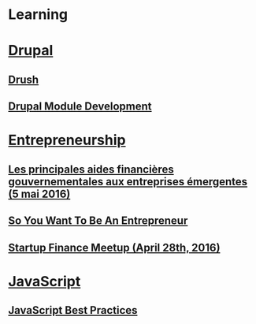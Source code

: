 Learning
========
# [Drupal](drupal)

## [Drush](drupal/Drush.md)

## [Drupal Module Development](drupal/moduleDevelopment/)

# [Entrepreneurship](entrepreneurship)

## [Les principales aides financières gouvernementales aux entreprises émergentes (5 mai 2016)](entrepreneurship/PrincipalesAidesFinancieresGouvernementales.md)

## [So You Want To Be An Entrepreneur](entrepreneurship/SoYouWantToBeAnEntrepreneur.md)

## [Startup Finance Meetup (April 28th, 2016)](entrepreneurship/StartupFinance.md)

# [JavaScript](javascript)

## [JavaScript Best Practices](javascript/JavaScriptBestPractices.md)
